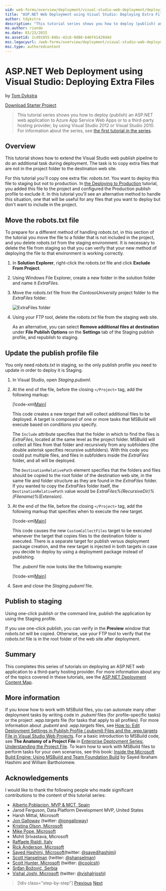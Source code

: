 ```yaml
---
uid: web-forms/overview/deployment/visual-studio-web-deployment/deploying-extra-files
title: "ASP.NET Web Deployment using Visual Studio: Deploying Extra Files | Microsoft Docs"
author: tdykstra
description: "This tutorial series shows you how to deploy (publish) an ASP.NET web application to Azure App Service Web Apps or to a third-party hosting provider, by usin..."
ms.author: riande
ms.date: 03/23/2015
ms.assetid: 1cd91055-84bc-42c6-9d80-646f41429d4d
msc.legacyurl: /web-forms/overview/deployment/visual-studio-web-deployment/deploying-extra-files
msc.type: authoredcontent
---
```

# ASP.NET Web Deployment using Visual Studio: Deploying Extra Files

by [Tom Dykstra](https://github.com/tdykstra)

[Download Starter Project](https://go.microsoft.com/fwlink/p/?LinkId=282627)

> This tutorial series shows you how to deploy (publish) an ASP.NET web application to Azure App Service Web Apps or to a third-party hosting provider, by using Visual Studio 2012 or Visual Studio 2010. For information about the series, see [the first tutorial in the series](introduction.md).

## Overview

This tutorial shows how to extend the Visual Studio web publish pipeline to do an additional task during deployment. The task is to copy extra files that are not in the project folder to the destination web site.

For this tutorial you'll copy one extra file: *robots.txt*. You want to deploy this file to staging but not to production. In [the Deploying to Production](deploying-to-production.md) tutorial, you added this file to the project and configured the Production publish profile to exclude it. In this tutorial you'll see an alternative method to handle this situation, one that will be useful for any files that you want to deploy but don't want to include in the project.

## Move the robots.txt file

To prepare for a different method of handling *robots.txt*, in this section of the tutorial you move the file to a folder that is not included in the project, and you delete *robots.txt* from the staging environment. It is necessary to delete the file from staging so that you can verify that your new method of deploying the file to that environment is working correctly.

1. In **Solution Explorer**, right-click the *robots.txt* file and click **Exclude From Project**.
2. Using Windows File Explorer, create a new folder in the solution folder and name it *ExtraFiles*.
3. Move the *robots.txt* file from the *ContosoUniversity* project folder to the *ExtraFiles* folder.

    ![ExtraFiles folder](deploying-extra-files/_static/image1.png)
4. Using your FTP tool, delete the *robots.txt* file from the staging web site.

    As an alternative, you can select **Remove additional files at destination** under **File Publish Options** on the **Settings** tab of the Staging publish profile, and republish to staging.

## Update the publish profile file

You only need *robots.txt* in staging, so the only publish profile you need to update in order to deploy it is Staging.

1. In Visual Studio, open *Staging.pubxml*.
2. At the end of the file, before the closing `</Project>` tag, add the following markup:

    [!code-xml[Main](deploying-extra-files/samples/sample1.xml)]

    This code creates a new *target* that will collect additional files to be deployed. A target is composed of one or more tasks that MSBuild will execute based on conditions you specify.

    The `Include` attribute specifies that the folder in which to find the files is *ExtraFiles*, located at the same level as the project folder. MSBuild will collect all files from that folder and recursively from any subfolders (the double asterisk specifies recursive subfolders). With this code you could put multiple files, and files in subfolders inside the *ExtraFiles* folder, and all will be deployed.

    The `DestinationRelativePath` element specifies that the folders and files should be copied to the root folder of the destination web site, in the same file and folder structure as they are found in the *ExtraFiles* folder. If you wanted to copy the *ExtraFiles* folder itself, the `DestinationRelativePath` value would be *ExtraFiles\%(RecursiveDir)%(Filename)%(Extension)*.
3. At the end of the file, before the closing `</Project>` tag, add the following markup that specifies when to execute the new target.

    [!code-xml[Main](deploying-extra-files/samples/sample2.xml)]

    This code causes the new `CustomCollectFiles` target to be executed whenever the target that copies files to the destination folder is executed. There is a separate target for publish versus deployment package creation, and the new target is injected in both targets in case you decide to deploy by using a deployment package instead of publishing.

    The *.pubxml* file now looks like the following example:

    [!code-xml[Main](deploying-extra-files/samples/sample3.xml?highlight=53-71)]
4. Save and close the *Staging.pubxml* file.

## Publish to staging

Using one-click publish or the command line, publish the application by using the Staging profile.

If you use one-click publish, you can verify in the **Preview** window that *robots.txt* will be copied. Otherwise, use your FTP tool to verify that the *robots.txt* file is in the root folder of the web site after deployment.

## Summary

This completes this series of tutorials on deploying an ASP.NET web application to a third-party hosting provider. For more information about any of the topics covered in these tutorials, see the [ASP.NET Deployment Content Map](https://go.microsoft.com/fwlink/p/?LinkId=282413).

## More information

If you know how to work with MSBuild files, you can automate many other deployment tasks by writing code in *.pubxml* files (for profile-specific tasks) or the project *.wpp.targets* file (for tasks that apply to all profiles). For more information about *.pubxml* and *.wpp.targets* files, see [How to: Edit Deployment Settings in Publish Profile (.pubxml) Files and the .wpp.targets File in Visual Studio Web Projects](https://msdn.microsoft.com/library/ff398069). For a basic introduction to MSBuild code, see **The Anatomy of a Project File** in [Enterprise Deployment Series: Understanding the Project File](../web-deployment-in-the-enterprise/understanding-the-project-file.md). To learn how to work with MSBuild files to perform tasks for your own scenarios, see this book: [Inside the Microsoft Build Engine: Using MSBuild and Team Foundation Build](http://msbuildbook.com) by Sayed Ibraham Hashimi and William Bartholomew.

## Acknowledgements

I would like to thank the following people who made significant contributions to the content of this tutorial series:

- [Alberto Poblacion, MVP &amp; MCT, Spain](https://mvp.microsoft.com/mvp/Alberto%20Poblacion%20Bolano-36772)
- Jarod Ferguson, Data Platform Development MVP, United States
- Harsh Mittal, Microsoft
- [Jon Galloway](https://weblogs.asp.net/jgalloway) (twitter: [@jongalloway](http://twitter.com/jongalloway))
- [Kristina Olson, Microsoft](https://blogs.iis.net/krolson/default.aspx)
- [Mike Pope, Microsoft](http://www.mikepope.com/blog/DisplayBlog.aspx)
- Mohit Srivastava, Microsoft
- [Raffaele Rialdi, Italy](http://www.iamraf.net/)
- [Rick Anderson, Microsoft](https://docs.microsoft.com/archive/blogs/rickandy/)
- [Sayed Hashimi, Microsoft](http://sedodream.com/default.aspx)(twitter: [@sayedihashimi](http://twitter.com/sayedihashimi))
- [Scott Hanselman](http://www.hanselman.com/blog/) (twitter: [@shanselman](http://twitter.com/shanselman))
- [Scott Hunter, Microsoft](https://docs.microsoft.com/archive/blogs/scothu/) (twitter: [@coolcsh](http://twitter.com/coolcsh))
- [Srđan Božović, Serbia](http://msforge.net/blogs/zmajcek/)
- [Vishal Joshi, Microsoft](http://vishaljoshi.blogspot.com/) (twitter: [@vishalrjoshi](http://twitter.com/vishalrjoshi))

> [!div class="step-by-step"]
> [Previous](command-line-deployment.md)
> [Next](troubleshooting.md)
